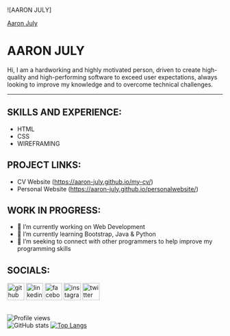 

![AARON JULY]
<div class="badge-base LI-profile-badge" data-locale="en_US" data-size="medium" data-theme="dark" data-type="VERTICAL" data-vanity="aaron-july" data-version="v1"><a class="badge-base__link LI-simple-link" href="https://jp.linkedin.com/in/aaron-july?trk=profile-badge">Aaron July</a></div>

# AARON JULY


Hi, I am a hardworking and highly motivated person, driven to create high-quality and high-performing software to exceed user expectations, always looking to improve my knowledge and to overcome technical challenges.

<hr>

## SKILLS AND EXPERIENCE:<br>
- HTML
- CSS
- WIREFRAMING

## PROJECT LINKS:

- CV Website (https://aaron-july.github.io/my-cv/)
- Personal Website (https://aaron-july.github.io/personalwebsite/)

## WORK IN PROGRESS:
- 🔭 I’m currently working on Web Development 
- 🌱 I’m currently learning Bootstrap, Java & Python 
- 🤔 I’m seeking to connect with other programmers to help improve my programming skills 

## SOCIALS:
[<img src='https://cdn.jsdelivr.net/npm/simple-icons@3.0.1/icons/github.svg' alt='github' height='40'>](https://github.com/Aaron-July)  [<img src='https://cdn.jsdelivr.net/npm/simple-icons@3.0.1/icons/linkedin.svg' alt='linkedin' height='40'>](https://www.linkedin.com/in/Aaron-July/)  [<img src='https://cdn.jsdelivr.net/npm/simple-icons@3.0.1/icons/facebook.svg' alt='facebook' height='40'>](https://www.facebook.com/july.aaron.589)  [<img src='https://cdn.jsdelivr.net/npm/simple-icons@3.0.1/icons/instagram.svg' alt='instagram' height='40'>](https://www.instagram.com/Mr.ajuly/)  [<img src='https://cdn.jsdelivr.net/npm/simple-icons@3.0.1/icons/twitter.svg' alt='twitter' height='40'>](https://twitter.com/July_Agbiaowei)  

##

![Profile views](https://gpvc.arturio.dev/Aaron-July)  
![GitHub stats](https://github-readme-stats.vercel.app/api?username=Aaron-July&show_icons=true)  [![Top Langs](https://github-readme-stats.vercel.app/api/top-langs/?username=Aaron-July)](https://github.com/anuraghazra/github-readme-stats) 
